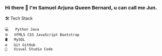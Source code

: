 ### Hi there 👋 I'm Samuel Arjuna Queen Bernard, u can call me Jun.

<!--
**arjunaber/arjunaber** is a ✨ _special_ ✨ repository because its `README.md` (this file) appears on your GitHub profile.

🤔   Exploring new technologies and developing software solutions and quick hacks.
🎓   Studying Information System at TELKOM UNIVERSITY.
🌱   Learning more about Fullstack Dev, Systems Design and Artificial Intelligence.
✍️   Pursuing Coding as hobbies/side hustles
-->

🛠  Tech Stack

    💻   Python Java 
    🌐   HTML5 CSS JavaScript Bootstrap 
    🛢   MySQL
    ⚙️   Git GitHub
    🔧   Visual Studio Code

